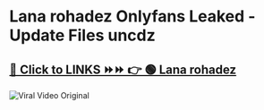
 # Lana rohadez Onlyfans Leaked - Update Files uncdz

## <h2><a href="https://clipsfans.com/Lana_rohadez&ref=git">🔗 Click to LINKS ⏩⏩ 👉 🟢 Lana rohadez </a></h2>

<a href="https://clipsfans.com/Lana_rohadez&ref=git" rel="nofollow" data-target="animated-image.originalLink"><img src="https://i.ibb.co.com/xMMVF88/686577567.gif" alt="Viral Video Original" style="max-width: 100%; display: inline-block;" data-target="animated-image.originalImage"></a>


